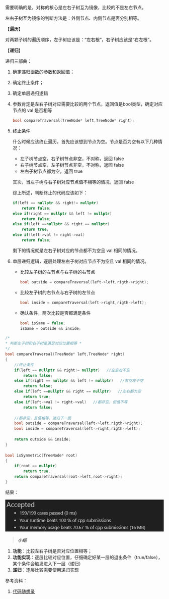 需要明确的是，对称的核心是左右子树互为镜像，比较的不是左右节点。

左右子树互为镜像的判断方法是：外侧节点、内侧节点是否分别相等。

【**遍历**】

对两颗子树的遍历顺序，左子树应该是：“左右根”，右子树应该是“右左根”。

【**递归**】

递归三部曲：

1. 确定递归函数的参数和返回值；
2. 确定终止条件；
3. 确定单层递归逻辑



1. 参数肯定是左右子树对应需要比较的两个节点，返回值是bool类型，确定对应节点的 val 是否相等

    ```c++
    bool compareTraversal(TreeNode* left,TreeNode* right);
    ```

2. 终止条件

    什么时候应该终止遍历，首先应该想到节点为空。节点是否为空有以下几种情况：

    * 左子树节点空，右子树节点非空，不对称，返回 false
    * 右子树节点空，左子树节点非空，不对称，返回 false
    * 左右子树节点都为空，返回 true

    其次，当左子树与右子树对应节点值不相等的情况，返回 false

    综上所述，判断终止的代码应该如下：

    ```c++
    if(left == nullptr && right!= nullptr)
        return false;
    else if(right == nullptr && left != nullptr)
        return false;
    else if(left ==nullptr && right == nullptr)
        return true;
    else if(left->val != right->val)
        return false;
    ```

    剩下的情况就是左右子树对应的节点都不为空且 val 相同的情况。

3. 单层递归逻辑，逐层处理左右子树对应节点不为空且 val 相同的情况。

    * 比较左子树的左节点与右子树的右节点

        ```c++
        bool outside = compareTraversal(left->left,rigth->right);
        ```

    * 比较左子树的右节点与右子树的左节点

        ```c++
        bool inside = compareTraversal(left->right,rigth->left);
        ```

    * 确认条件，两次比较是否都满足条件

        ```c++
        bool isSame = false;
        isSame = outside && inside;
        ```



```c++
/*
* 判断左子树和右子树是满足对应位置相等 * 
*/
bool compareTraversal(TreeNode* left,TreeNode* right)
{
    //终止条件
    if(left == nullptr && right!= nullptr)   //左空右不空
    	return false;
	else if(right == nullptr && left != nullptr)   //右空左不空
    	return false;
	else if(left ==nullptr && right == nullptr)   //左右都为空
    	return true;
	else if(left->val != right->val)   //都非空，但值不等
    	return false;
    
    //都非空，且值相等，递归下一层
    bool outside = compareTraversal(left->left,rigth->right);
    bool inside = compareTraversal(left->right,rigth->left);

    return outside && inside;
}

bool isSymmetric(TreeNode* root)
{
    if(root == nullptr)
        return true;
    return compareTraversal(root->left,root->right);
}
```

结果：

![image-20230619112603852](https://raw.githubusercontent.com/huibazdy/TyporaPicture/main/image-20230619112603852.png)



> ***小结***

1. **功能**：比较左右子树是否对应位置相等；
2. **功能实现**：逐层比较对应位置，仔细确定好某一层的退出条件（true/false），某个条件会触发进入下一层（递归）
3. **递归**：逐层比较需要使用递归实现



参考资料：

1. [代码随想录](https://programmercarl.com/0101.%E5%AF%B9%E7%A7%B0%E4%BA%8C%E5%8F%89%E6%A0%91.html#%E9%80%92%E5%BD%92%E6%B3%95)